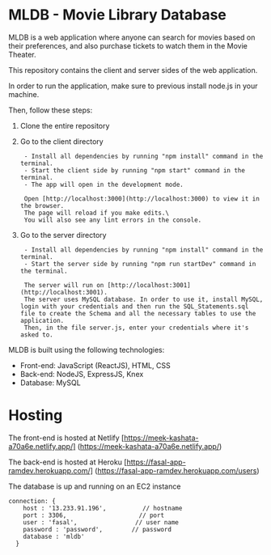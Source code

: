 <h1>MLDB - Movie Library Database</h1>

MLDB is a web application where anyone can search for movies based on their preferences, and also purchase tickets to watch them in the Movie Theater.

This repository contains the client and server sides of the web application.

In order to run the application, make sure to previous install node.js in your machine.

Then, follow these steps:

1.  Clone the entire repository
2.  Go to the client directory

         - Install all dependencies by running "npm install" command in the terminal.
         - Start the client side by running "npm start" command in the terminal.
         - The app will open in the development mode.

         Open [http://localhost:3000](http://localhost:3000) to view it in the browser.
         The page will reload if you make edits.\
         You will also see any lint errors in the console.

3.  Go to the server directory

         - Install all dependencies by running "npm install" command in the terminal.
         - Start the server side by running "npm run startDev" command in the terminal.

         The server will run on [http://localhost:3001](http://localhost:3001).
         The server uses MySQL database. In order to use it, install MySQL, login with your credentials and then run the SQL_Statements.sql file to create the Schema and all the necessary tables to use the application.
         Then, in the file server.js, enter your credentials where it's asked to.

MLDB is built using the following technologies:

- Front-end: JavaScript (ReactJS), HTML, CSS
- Back-end: NodeJS, ExpressJS, Knex
- Database: MySQL

# Hosting
The front-end is hosted at Netlify [https://meek-kashata-a70a6e.netlify.app/] (https://meek-kashata-a70a6e.netlify.app/)

The back-end is hosted at Heroku [https://fasal-app-ramdev.herokuapp.com/] (https://fasal-app-ramdev.herokuapp.com/users)

The database is up and running on an EC2 instance

```
connection: {
    host : '13.233.91.196',          // hostname
    port : 3306,                    // port
    user : 'fasal',                // user name
    password : 'password',        // password
    database : 'mldb'
  }
```

